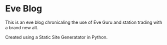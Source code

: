 # Eve Blog

This is an eve blog chronicaling the use of Eve Guru and station trading with a brand new alt.

Created using a Static Site Generatator in Python.
